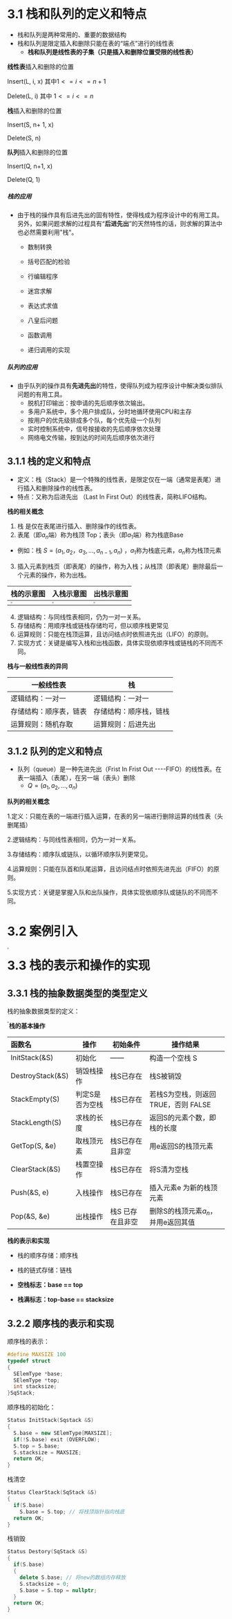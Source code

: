 # 3.1 栈和队列的定义和特点

- 栈和队列是两种常用的、重要的数据结构
- ﻿﻿栈和队列是限定插入和删除只能在表的“端点”进行的线性表
  - **栈和队列是线性表的子集（只是插入和删除位置受限的线性表）**

**线性表**插入和删除的位置

Insert(L, i, x) 其中$1<= i <= n+1$

Delete(L, i) 其中 $1 <= i <= n$

**栈**插入和删除的位置

Insert(S, n+ 1, x)

Delete(S, n)

**队列**插入和删除的位置

Insert(Q, n+1, x)

Delete(Q, 1)

##### 栈的应用

- 由于栈的操作具有后进先出的固有特性，使得栈成为程序设计中的有用工具。另外，如果问题求解的过程具有“**后进先出**”的天然特性的话，则求解的算法中也必然需要利用"栈"。

  - ﻿﻿数制转换
  - ﻿﻿括号匹配的检验
  - ﻿﻿行编辑程序
  - ﻿﻿迷宫求解

  - ﻿﻿表达式求值

  - ﻿﻿八皇后问题

  - ﻿﻿函数调用

  - ﻿递归调用的实现

##### 队列的应用

- 由乎队列的操作具有**先进先出**的特性，使得队列成为程序设计中解决类似排队问题的有用工具。
  - 脱机打印输出：按申请的先后顺序依次输出。
  - ﻿多用户系统中，多个用户排成队，分时地循环使用CPU和主存
  - ﻿﻿按用户的优先级排成多个队，每个优先级一个队列
  - ﻿﻿实时控制系统中，信号按接收的先后顺序依次处理
  - ﻿﻿网络电文传输，按到达的时间先后顺序依次进行

## 3.1.1 栈的定义和特点

- 定义：栈（Stack）是一个特殊的线性表，是限定仅在一端（通常是表尾）进行插入和删除操作的线性表。
- 特点：﻿又称为后进先出 （Last In First Out）的线性表，简称LIFO结构。

**栈的相关概念**

1. 栈 是仅在表尾进行插入、删除操作的线性表。
2. 表尾（即$a_n$端）称为栈顶 Top；表头（即$a_1$端）称为栈底Base

- 例如：栈 $S=(a_1, a_2， a_3,..., a_{n-1}, a_n)$ ，$a_1$称为栈底元素，$a_n$称为栈顶元素

3. 插入元素到栈页（即表尾）的操作，称为入栈；从栈顶（即表尾）删除最后一个元素的操作，称为出栈。

| 栈的示意图                                                   | 入栈示意图                                                   | 出栈示意图                                                   |
| ------------------------------------------------------------ | ------------------------------------------------------------ | ------------------------------------------------------------ |
| <img src="./img/栈的示意图.png" style="zoom:25%;float:left" /> | <img src="./img/入栈示意图.png" style="zoom:25%;float:left" /> | <img src="./img/出栈示意图.png" style="zoom:25%;float:left" /> |

4. ﻿﻿逻辑结构：与同线性表相同，仍为一对一关系。
5. ﻿﻿存储结构：用顺序栈或链栈存储均可，但以顺序栈更常见
6. ﻿﻿运算规则：只能在栈顶运算，且访问结点时依照进先出（LIFO）的原则。
7. ﻿﻿实现方式：关键是编写入栈和出栈函数，具体实现依顺序栈或链栈的不同而不同。

**栈与一般线性表的异同**

| 一般线性表             | 栈                     |
| ---------------------- | ---------------------- |
| 逻辑结构：一对一       | 逻辑结构：一对一       |
| 存储结构：顺序表，链表 | 存储结构：顺序栈，链栈 |
| 运算规则：随机存取     | 运算规则：后进先出     |

## 3.1.2 队列的定义和特点

- 队列（queue）是一种先进先出（Frist In Frist Out ----FIFO）的线性表。在表一端插入（表尾），在另一端（表头）删除
  - $Q = (a_1, a_2,...,a_n)$

**队列的相关概念**

1.定义：只能在表的一端进行插入运算，在表的另一端进行删除运算的线性表（头删尾插）

2.逻辑结构：与同线性表相同，仍为一对一关系。

3.存储结构：顺序队或链队，以循环顺序队列更常见。

4.运算规则：只能在队首和队尾运算，且访问结点时依照先进先出（FIFO）的原则。

5.实现方式：关键是掌握入队和出队操作，具体实现依顺序队或链队的不同而不同。

# 3.2 案例引入

<img src="./img/案例引入.png" style="zoom:25%;float:left" />

# 3.3 栈的表示和操作的实现

## 3.3.1 栈的抽象数据类型的类型定义

栈的抽象数据类型的定义：

<img src="./img/栈的抽象数据类型定义.png" style="zoom:25%;float:left" />

**栈的基本操作**

| 函数名           | 操作            | 初始条件         | 操作结果                            |
| :--------------- | --------------- | ---------------- | ----------------------------------- |
| InitStack(&S)    | 初始化          | ——               | 构造一个空栈 S                      |
| DestroyStack(&S) | 销毁栈操作      | 栈S已存在        | 栈S被销毁                           |
| StackEmpty(S)    | 判定S是否为空栈 | 栈S已存在        | 若栈S为空栈，则返回TRUE，否则 FALSE |
| StackLength(S)   | 求栈的长度      | 栈S已存在        | 返回S的元素个数，即栈的长度         |
| GetTop(S, &e)    | 取栈顶元素      | 栈S已存在且非空  | 用e返回S的栈顶元素                  |
| ClearStack(&S)   | 栈置空操作      | 栈S已存在        | 将S清为空栈                         |
| Push(&S, e)      | 入栈操作        | 栈S已存在        | 插入元素e 为新的栈顶元素            |
| Pop(&S, &e)      | 出栈操作        | 栈S 已存在且非空 | 删除S的栈顶元素$a_n$，并用e返回其值 |

**栈的表示和实现**

- 栈的顺序存储：顺序栈
- 栈的链式存储：链栈

- **空栈标志：base == top**
- **栈满标志：top-base == stacksize**

## 3.2.2 顺序栈的表示和实现

顺序栈的表示：

```c++
#define MAXSIZE 100
typedef struct
{
  SElemType *base;
  SElemType *top;
  int stacksize;
}SqStack;
```

顺序栈的初始化：

```c++
Status InitStack(Sqstack &S)
{
  S.base = new SElemType[MAXSIZE];
  if(!S.base) exit (OVERFLOW);
  S.top = S.base;
  S.stacksize = MAXSIZE;
  return OK;
}
```

栈清空

```c++
Status ClearStack(SqStack &S)
{
  if(S.base)
    S.base = S.top; // 将栈顶指针指向栈底
  return OK;
}
```

栈销毁

```c++
Status Destory(SqStack &S)
{
  if(S.base)
  {
    delete S.base; // 将new的数组内存释放
    S.stacksize = 0;
    S.base = S.top = nullptr;
  }
  return OK;
}
```

